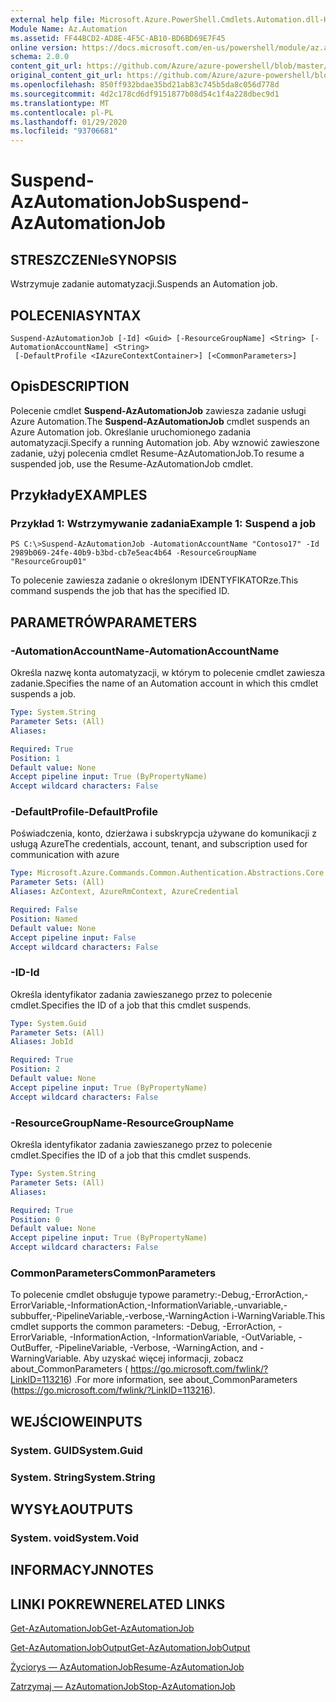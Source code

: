 ```yaml
---
external help file: Microsoft.Azure.PowerShell.Cmdlets.Automation.dll-Help.xml
Module Name: Az.Automation
ms.assetid: FF44BCD2-AD8E-4F5C-AB10-BD6BD69E7F45
online version: https://docs.microsoft.com/en-us/powershell/module/az.automation/suspend-azautomationjob
schema: 2.0.0
content_git_url: https://github.com/Azure/azure-powershell/blob/master/src/Automation/Automation/help/Suspend-AzAutomationJob.md
original_content_git_url: https://github.com/Azure/azure-powershell/blob/master/src/Automation/Automation/help/Suspend-AzAutomationJob.md
ms.openlocfilehash: 850ff932bdae35bd21ab83c745b5da8c056d778d
ms.sourcegitcommit: 4d2c178cd6df9151877b08d54c1f4a228dbec9d1
ms.translationtype: MT
ms.contentlocale: pl-PL
ms.lasthandoff: 01/29/2020
ms.locfileid: "93706681"
---
```

# <span data-ttu-id="133ac-101">Suspend-AzAutomationJob</span><span class="sxs-lookup"><span data-stu-id="133ac-101">Suspend-AzAutomationJob</span></span>

## <span data-ttu-id="133ac-102">STRESZCZENIe</span><span class="sxs-lookup"><span data-stu-id="133ac-102">SYNOPSIS</span></span>
<span data-ttu-id="133ac-103">Wstrzymuje zadanie automatyzacji.</span><span class="sxs-lookup"><span data-stu-id="133ac-103">Suspends an Automation job.</span></span>

## <span data-ttu-id="133ac-104">POLECENIA</span><span class="sxs-lookup"><span data-stu-id="133ac-104">SYNTAX</span></span>

```
Suspend-AzAutomationJob [-Id] <Guid> [-ResourceGroupName] <String> [-AutomationAccountName] <String>
 [-DefaultProfile <IAzureContextContainer>] [<CommonParameters>]
```

## <span data-ttu-id="133ac-105">Opis</span><span class="sxs-lookup"><span data-stu-id="133ac-105">DESCRIPTION</span></span>
<span data-ttu-id="133ac-106">Polecenie cmdlet **Suspend-AzAutomationJob** zawiesza zadanie usługi Azure Automation.</span><span class="sxs-lookup"><span data-stu-id="133ac-106">The **Suspend-AzAutomationJob** cmdlet suspends an Azure Automation job.</span></span>
<span data-ttu-id="133ac-107">Określanie uruchomionego zadania automatyzacji.</span><span class="sxs-lookup"><span data-stu-id="133ac-107">Specify a running Automation job.</span></span>
<span data-ttu-id="133ac-108">Aby wznowić zawieszone zadanie, użyj polecenia cmdlet Resume-AzAutomationJob.</span><span class="sxs-lookup"><span data-stu-id="133ac-108">To resume a suspended job, use the Resume-AzAutomationJob cmdlet.</span></span>

## <span data-ttu-id="133ac-109">Przykłady</span><span class="sxs-lookup"><span data-stu-id="133ac-109">EXAMPLES</span></span>

### <span data-ttu-id="133ac-110">Przykład 1: Wstrzymywanie zadania</span><span class="sxs-lookup"><span data-stu-id="133ac-110">Example 1: Suspend a job</span></span>
```
PS C:\>Suspend-AzAutomationJob -AutomationAccountName "Contoso17" -Id 2989b069-24fe-40b9-b3bd-cb7e5eac4b64 -ResourceGroupName "ResourceGroup01"
```

<span data-ttu-id="133ac-111">To polecenie zawiesza zadanie o określonym IDENTYFIKATORze.</span><span class="sxs-lookup"><span data-stu-id="133ac-111">This command suspends the job that has the specified ID.</span></span>

## <span data-ttu-id="133ac-112">PARAMETRÓW</span><span class="sxs-lookup"><span data-stu-id="133ac-112">PARAMETERS</span></span>

### <span data-ttu-id="133ac-113">-AutomationAccountName</span><span class="sxs-lookup"><span data-stu-id="133ac-113">-AutomationAccountName</span></span>
<span data-ttu-id="133ac-114">Określa nazwę konta automatyzacji, w którym to polecenie cmdlet zawiesza zadanie.</span><span class="sxs-lookup"><span data-stu-id="133ac-114">Specifies the name of an Automation account in which this cmdlet suspends a job.</span></span>

```yaml
Type: System.String
Parameter Sets: (All)
Aliases:

Required: True
Position: 1
Default value: None
Accept pipeline input: True (ByPropertyName)
Accept wildcard characters: False
```

### <span data-ttu-id="133ac-115">-DefaultProfile</span><span class="sxs-lookup"><span data-stu-id="133ac-115">-DefaultProfile</span></span>
<span data-ttu-id="133ac-116">Poświadczenia, konto, dzierżawa i subskrypcja używane do komunikacji z usługą Azure</span><span class="sxs-lookup"><span data-stu-id="133ac-116">The credentials, account, tenant, and subscription used for communication with azure</span></span>

```yaml
Type: Microsoft.Azure.Commands.Common.Authentication.Abstractions.Core.IAzureContextContainer
Parameter Sets: (All)
Aliases: AzContext, AzureRmContext, AzureCredential

Required: False
Position: Named
Default value: None
Accept pipeline input: False
Accept wildcard characters: False
```

### <span data-ttu-id="133ac-117">-ID</span><span class="sxs-lookup"><span data-stu-id="133ac-117">-Id</span></span>
<span data-ttu-id="133ac-118">Określa identyfikator zadania zawieszanego przez to polecenie cmdlet.</span><span class="sxs-lookup"><span data-stu-id="133ac-118">Specifies the ID of a job that this cmdlet suspends.</span></span>

```yaml
Type: System.Guid
Parameter Sets: (All)
Aliases: JobId

Required: True
Position: 2
Default value: None
Accept pipeline input: True (ByPropertyName)
Accept wildcard characters: False
```

### <span data-ttu-id="133ac-119">-ResourceGroupName</span><span class="sxs-lookup"><span data-stu-id="133ac-119">-ResourceGroupName</span></span>
<span data-ttu-id="133ac-120">Określa identyfikator zadania zawieszanego przez to polecenie cmdlet.</span><span class="sxs-lookup"><span data-stu-id="133ac-120">Specifies the ID of a job that this cmdlet suspends.</span></span>

```yaml
Type: System.String
Parameter Sets: (All)
Aliases:

Required: True
Position: 0
Default value: None
Accept pipeline input: True (ByPropertyName)
Accept wildcard characters: False
```

### <span data-ttu-id="133ac-121">CommonParameters</span><span class="sxs-lookup"><span data-stu-id="133ac-121">CommonParameters</span></span>
<span data-ttu-id="133ac-122">To polecenie cmdlet obsługuje typowe parametry:-Debug,-ErrorAction,-ErrorVariable,-InformationAction,-InformationVariable,-unvariable,-subbuffer,-PipelineVariable,-verbose,-WarningAction i-WarningVariable.</span><span class="sxs-lookup"><span data-stu-id="133ac-122">This cmdlet supports the common parameters: -Debug, -ErrorAction, -ErrorVariable, -InformationAction, -InformationVariable, -OutVariable, -OutBuffer, -PipelineVariable, -Verbose, -WarningAction, and -WarningVariable.</span></span> <span data-ttu-id="133ac-123">Aby uzyskać więcej informacji, zobacz about_CommonParameters ( https://go.microsoft.com/fwlink/?LinkID=113216) .</span><span class="sxs-lookup"><span data-stu-id="133ac-123">For more information, see about_CommonParameters (https://go.microsoft.com/fwlink/?LinkID=113216).</span></span>

## <span data-ttu-id="133ac-124">WEJŚCIOWE</span><span class="sxs-lookup"><span data-stu-id="133ac-124">INPUTS</span></span>

### <span data-ttu-id="133ac-125">System. GUID</span><span class="sxs-lookup"><span data-stu-id="133ac-125">System.Guid</span></span>

### <span data-ttu-id="133ac-126">System. String</span><span class="sxs-lookup"><span data-stu-id="133ac-126">System.String</span></span>

## <span data-ttu-id="133ac-127">WYSYŁA</span><span class="sxs-lookup"><span data-stu-id="133ac-127">OUTPUTS</span></span>

### <span data-ttu-id="133ac-128">System. void</span><span class="sxs-lookup"><span data-stu-id="133ac-128">System.Void</span></span>

## <span data-ttu-id="133ac-129">INFORMACYJN</span><span class="sxs-lookup"><span data-stu-id="133ac-129">NOTES</span></span>

## <span data-ttu-id="133ac-130">LINKI POKREWNE</span><span class="sxs-lookup"><span data-stu-id="133ac-130">RELATED LINKS</span></span>

[<span data-ttu-id="133ac-131">Get-AzAutomationJob</span><span class="sxs-lookup"><span data-stu-id="133ac-131">Get-AzAutomationJob</span></span>](./Get-AzAutomationJob.md)

[<span data-ttu-id="133ac-132">Get-AzAutomationJobOutput</span><span class="sxs-lookup"><span data-stu-id="133ac-132">Get-AzAutomationJobOutput</span></span>](./Get-AzAutomationJobOutput.md)

[<span data-ttu-id="133ac-133">Życiorys — AzAutomationJob</span><span class="sxs-lookup"><span data-stu-id="133ac-133">Resume-AzAutomationJob</span></span>](./Resume-AzAutomationJob.md)

[<span data-ttu-id="133ac-134">Zatrzymaj — AzAutomationJob</span><span class="sxs-lookup"><span data-stu-id="133ac-134">Stop-AzAutomationJob</span></span>](./Stop-AzAutomationJob.md)


